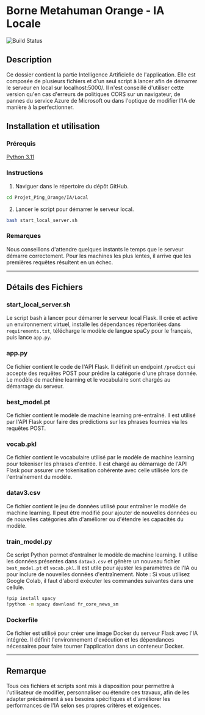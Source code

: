 # Borne Metahuman Orange - IA Locale

![Build Status](https://img.shields.io/badge/build-passing-brightgreen)

## Description

Ce dossier contient la partie Intelligence Artificielle de l'application. Elle est composée de plusieurs fichiers et d'un seul script à lancer afin de démarrer le serveur en local sur localhost:5000/.
Il n'est conseillé d'utiliser cette version qu'en cas d'erreurs de politiques CORS sur un navigateur, de pannes du service Azure de Microsoft ou dans l'optique de modifier l'IA de manière à la perfectionner.

## Installation et utilisation

### Prérequis

[Python 3.11](https://www.python.org/downloads/release/python-3110/)

### Instructions

1. Naviguer dans le répertoire du dépôt GitHub.

```bash
cd Projet_Ping_Orange/IA/Local
```

2. Lancer le script pour démarrer le serveur local.

```bash
bash start_local_server.sh
```

### Remarques

Nous conseillons d'attendre quelques instants le temps que le serveur démarre correctement. Pour les machines les plus lentes, il arrive que les premières requêtes résultent en un échec.

--- 

## Détails des Fichiers

### start_local_server.sh

Le script bash à lancer pour démarrer le serveur local Flask. Il crée et active un environnement virtuel, installe les dépendances répertoriées dans `requirements.txt`, télécharge le modèle de langue spaCy pour le français, puis lance `app.py`.

### app.py

Ce fichier contient le code de l'API Flask. Il définit un endpoint `/predict` qui accepte des requêtes POST pour prédire la catégorie d'une phrase donnée. Le modèle de machine learning et le vocabulaire sont chargés au démarrage du serveur.

### best_model.pt

Ce fichier contient le modèle de machine learning pré-entraîné. Il est utilisé par l'API Flask pour faire des prédictions sur les phrases fournies via les requêtes POST.

### vocab.pkl

Ce fichier contient le vocabulaire utilisé par le modèle de machine learning pour tokeniser les phrases d'entrée. Il est chargé au démarrage de l'API Flask pour assurer une tokenisation cohérente avec celle utilisée lors de l'entraînement du modèle.

### datav3.csv

Ce fichier contient le jeu de données utilisé pour entraîner le modèle de machine learning. Il peut être modifié pour ajouter de nouvelles données ou de nouvelles catégories afin d'améliorer ou d'étendre les capacités du modèle.

### train_model.py

Ce script Python permet d'entraîner le modèle de machine learning. Il utilise les données présentes dans `datav3.csv` et génère un nouveau fichier `best_model.pt` et `vocab.pkl`. Il est utile pour ajuster les paramètres de l'IA ou pour inclure de nouvelles données d'entraînement. Note : Si vous utilisez Google Colab, il faut d'abord exécuter les commandes suivantes dans une cellule. 

```bash
!pip install spacy
!python -m spacy download fr_core_news_sm
```

### Dockerfile

Ce fichier est utilisé pour créer une image Docker du serveur Flask avec l'IA intégrée. Il définit l'environnement d'exécution et les dépendances nécessaires pour faire tourner l'application dans un conteneur Docker.

---

## Remarque

Tous ces fichiers et scripts sont mis à disposition pour permettre à l'utilisateur de modifier, personnaliser ou étendre ces travaux, afin de les adapter précisément à ses besoins spécifiques et d'améliorer les performances de l'IA selon ses propres critères et exigences.
